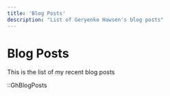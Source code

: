 ```yaml
---
title: 'Blog Posts'
description: "List of Geryenko Hawsen's blog posts"
---
```


# Blog Posts

This is the list of my recent blog posts

::GhBlogPosts
